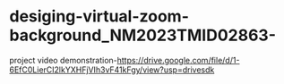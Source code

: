 # desiging-virtual-zoom-background_NM2023TMID02863-

project video demonstration-https://drive.google.com/file/d/1-6EfC0LierCI2lkYXHFjVIh3vF41kFgy/view?usp=drivesdk
